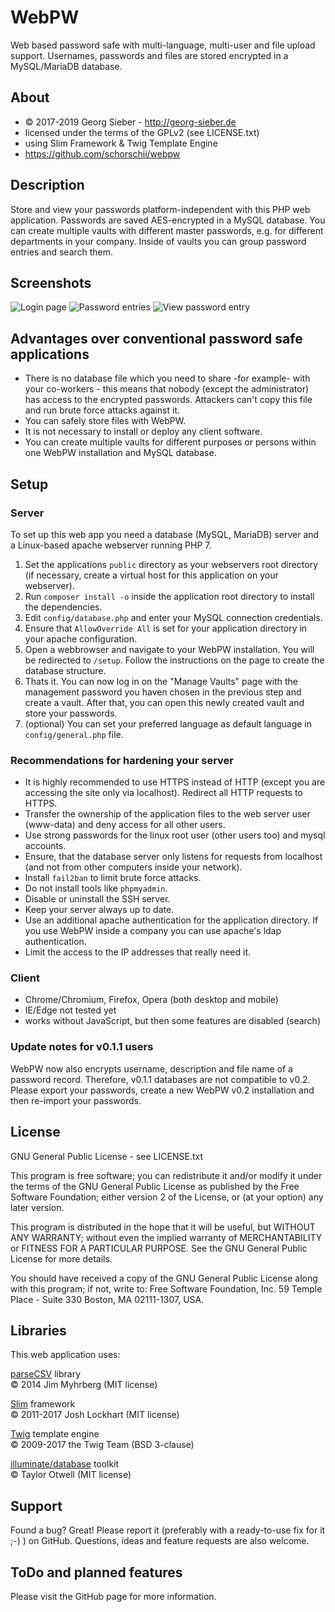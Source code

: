 # WebPW
Web based password safe with multi-language, multi-user and file upload support. Usernames, passwords and files are stored encrypted in a MySQL/MariaDB database.

## About
* © 2017-2019 Georg Sieber - http://georg-sieber.de
* licensed under the terms of the GPLv2 (see LICENSE.txt)
* using Slim Framework & Twig Template Engine
* https://github.com/schorschii/webpw

## Description
Store and view your passwords platform-independent with this PHP web application. Passwords are saved AES-encrypted in a MySQL database. You can create multiple vaults with different master passwords, e.g. for different departments in your company. Inside of vaults you can group password entries and search them.

## Screenshots
![Login page](https://raw.githubusercontent.com/schorschii/webpw/master/public/img/screenshot/1.png)
![Password entries](https://raw.githubusercontent.com/schorschii/webpw/master/public/img/screenshot/2.png)
![View password entry](https://raw.githubusercontent.com/schorschii/webpw/master/public/img/screenshot/3.png)

## Advantages over conventional password safe applications
- There is no database file which you need to share -for example- with your co-workers - this means that nobody (except the administrator) has access to the encrypted passwords. Attackers can't copy this file and run brute force attacks against it.
- You can safely store files with WebPW.
- It is not necessary to install or deploy any client software.
- You can create multiple vaults for different purposes or persons within one WebPW installation and MySQL database.

## Setup
### Server
To set up this web app you need a database (MySQL, MariaDB) server and a Linux-based apache webserver running PHP 7.
  1. Set the applications `public` directory as your webservers root directory (if necessary, create a virtual host for this application on your webserver).
  2. Run `composer install -o` inside the application root directory to install the dependencies.
  3. Edit `config/database.php` and enter your MySQL connection credentials.
  4. Ensure that `AllowOverride All` is set for your application directory in your apache configuration.
  5. Open a webbrowser and navigate to your WebPW installation. You will be redirected to `/setup`. Follow the instructions on the page to create the database structure.
  6. Thats it. You can now log in on the "Manage Vaults" page with the management password you haven chosen in the previous step and create a vault. After that, you can open this newly created vault and store your passwords.
  7. (optional) You can set your preferred language as default language in `config/general.php` file.

### Recommendations for hardening your server
  - It is highly recommended to use HTTPS instead of HTTP (except you are accessing the site only via localhost). Redirect all HTTP requests to HTTPS.
  - Transfer the ownership of the application files to the web server user (www-data) and deny access for all other users.
  - Use strong passwords for the linux root user (other users too) and mysql accounts.
  - Ensure, that the database server only listens for requests from localhost (and not from other computers inside your network).
  - Install `fail2ban` to limit brute force attacks.
  - Do not install tools like `phpmyadmin`.
  - Disable or uninstall the SSH server.
  - Keep your server always up to date.
  - Use an additional apache authentication for the application directory. If you use WebPW inside a company you can use apache's ldap authentication.
  - Limit the access to the IP addresses that really need it.

### Client
  - Chrome/Chromium, Firefox, Opera (both desktop and mobile)
  - IE/Edge not tested yet
  - works without JavaScript, but then some features are disabled (search)

### Update notes for v0.1.1 users
WebPW now also encrypts username, description and file name of a password record. Therefore, v0.1.1 databases are not compatible to v0.2. Please export your passwords, create a new WebPW v0.2 installation and then re-import your passwords.

## License
GNU General Public License - see LICENSE.txt

This program is free software; you can redistribute it and/or
modify it under the terms of the GNU General Public License
as published by the Free Software Foundation; either version 2
of the License, or (at your option) any later version.

This program is distributed in the hope that it will be useful,
but WITHOUT ANY WARRANTY; without even the implied warranty of
MERCHANTABILITY or FITNESS FOR A PARTICULAR PURPOSE.  See the
GNU General Public License for more details.

You should have received a copy of the GNU General Public License
along with this program; if not, write to:
Free Software Foundation, Inc.
59 Temple Place - Suite 330
Boston, MA  02111-1307, USA.

## Libraries
This web application uses:  

[parseCSV][] library  
© 2014 Jim Myhrberg (MIT license)  

[Slim][] framework  
© 2011-2017 Josh Lockhart (MIT license)  

[Twig][] template engine  
© 2009-2017 the Twig Team (BSD 3-clause)  

[illuminate/database][] toolkit  
© Taylor Otwell (MIT license)  

[parseCSV]: https://github.com/parsecsv/parsecsv-for-php
[Slim]: https://github.com/slimphp/Slim
[Twig]: https://github.com/twigphp/Twig
[illuminate/database]: https://packagist.org/packages/illuminate/database

## Support
Found a bug? Great! Please report it (preferably with a ready-to-use fix for it ;-) ) on GitHub. Questions, ideas and feature requests are also welcome.

## ToDo and planned features
Please visit the GitHub page for more information.
